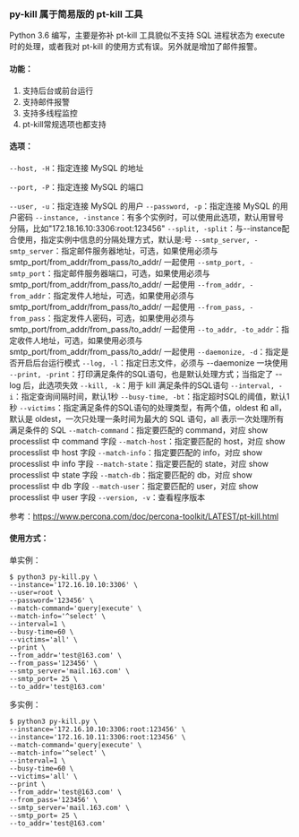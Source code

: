 ### py-kill 属于简易版的 pt-kill 工具

Python 3.6 编写，主要是弥补 pt-kill 工具貌似不支持 SQL 进程状态为 execute 时的处理，或者我对 pt-kill 的使用方式有误。另外就是增加了邮件报警。

#### 功能：

1. 支持后台或前台运行
2. 支持邮件报警
3. 支持多线程监控
4. pt-kill常规选项也都支持

#### 选项：

`--host, -H`：指定连接 MySQL 的地址

`--port, -P`：指定连接 MySQL 的端口

`--user, -u`：指定连接 MySQL 的用户
`--password, -p`：指定连接 MySQL 的用户密码
`--instance, -instance`：有多个实例时，可以使用此选项，默认用冒号分隔，比如"172.18.16.10:3306:root:123456"
`--split, -split`：与--instance配合使用，指定实例中信息的分隔处理方式，默认是:号
`--smtp_server, -smtp_server`：指定邮件服务器地址，可选，如果使用必须与 smtp_port/from_addr/from_pass/to_addr/ 一起使用
`--smtp_port, -smtp_port`：指定邮件服务器端口，可选，如果使用必须与 smtp_port/from_addr/from_pass/to_addr/ 一起使用
`--from_addr, -from_addr`：指定发件人地址，可选，如果使用必须与 smtp_port/from_addr/from_pass/to_addr/ 一起使用
`--from_pass, -from_pass`：指定发件人密码，可选，如果使用必须与 smtp_port/from_addr/from_pass/to_addr/ 一起使用
`--to_addr, -to_addr`：指定收件人地址，可选，如果使用必须与 smtp_port/from_addr/from_pass/to_addr/ 一起使用
`--daemonize, -d`：指定是否开启后台运行模式
`--log, -l`：指定日志文件，必须与 --daemonize 一块使用
`--print, -print`：打印满足条件的SQL语句，也是默认处理方式；当指定了 --log 后，此选项失效
`--kill, -k`：用于 kill 满足条件的SQL语句
`--interval, -i`：指定查询间隔时间，默认1秒
`--busy-time, -bt`：指定超时SQL的阈值，默认1秒
`--victims`：指定满足条件的SQL语句的处理类型，有两个值，oldest 和 all，默认是 oldest，一次只处理一条时间为最大的 SQL 语句，all 表示一次处理所有满足条件的 SQL
`--match-command`：指定要匹配的 command，对应 show processlist 中 command 字段
`--match-host`：指定要匹配的 host，对应 show processlist 中 host 字段
`--match-info`：指定要匹配的 info，对应 show processlist 中 info 字段
`--match-state`：指定要匹配的 state，对应 show processlist 中 state 字段
`--match-db`：指定要匹配的 db，对应 show processlist 中 db 字段
`--match-user`：指定要匹配的 user，对应 show processlist 中 user 字段
`--version, -v`：查看程序版本

参考：https://www.percona.com/doc/percona-toolkit/LATEST/pt-kill.html

#### 使用方式：

单实例：
```
$ python3 py-kill.py \
--instance='172.16.10.10:3306' \
--user=root \
--password='123456' \
--match-command='query|execute' \
--match-info='^select' \
--interval=1 \
--busy-time=60 \
--victims='all' \
--print \
--from_addr='test@163.com' \
--from_pass='123456' \
--smtp_server='mail.163.com' \
--smtp_port= 25 \
--to_addr='test@163.com'
```

多实例：

```
$ python3 py-kill.py \
--instance='172.16.10.10:3306:root:123456' \
--instance='172.16.10.11:3306:root:123456' \
--match-command='query|execute' \
--match-info='^select' \
--interval=1 \
--busy-time=60 \
--victims='all' \
--print \
--from_addr='test@163.com' \
--from_pass='123456' \
--smtp_server='mail.163.com' \
--smtp_port= 25 \
--to_addr='test@163.com'
```


